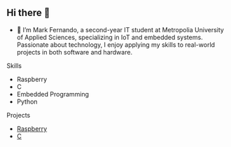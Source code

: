 ## Hi there 👋
- 🌱 I’m Mark Fernando, a second-year IT student at Metropolia University of Applied Sciences, specializing in IoT and embedded systems. Passionate about technology, I enjoy applying my skills to real-world projects in both software and hardware.

Skills
  - Raspberry
  - C
  - Embedded Programming
  - Python

Projects
  - [Raspberry](https://github.com/markferdo/Pill_Dispenser)
  - [C](https://github.com/markferdo/Heartbeat_Detecting_device)

    
<!--
**markferdo/markferdo** is a ✨ _special_ ✨ repository because its `README.md` (this file) appears on your GitHub profile.

Here are some ideas to get you started:

- 🔭 I’m currently working on ...
- 🌱 Raspberrry, CI’m currently learning ...
- 👯 I’m looking to collaborate on ...
- 🤔 I’m looking for help with ...
- 💬 Ask me about ...
- 📫 How to reach me: ...
- 😄 Pronouns: ...
- ⚡ Fun fact: ...
-->
